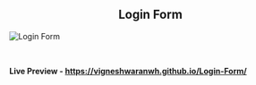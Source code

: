 <h2 align = "center">Login Form</h2>

![Login Form](https://user-images.githubusercontent.com/122967566/213385443-126081b2-b6e5-423e-bb8b-db4b697b000e.png)

<br>

**Live Preview - https://vigneshwaranwh.github.io/Login-Form/**
